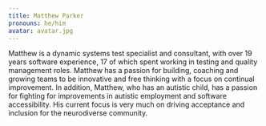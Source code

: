 ```yaml
---
title: Matthew Parker
pronouns: he/him
avatar: avatar.jpg
---
```


Matthew is a dynamic systems test specialist and consultant, with over 19 years software experience, 17 of which spent working in testing and quality management roles. Matthew has a passion for building, coaching and growing teams to be innovative and free thinking with a focus on continual improvement. In addition, Matthew, who has an autistic child, has a passion for fighting for improvements in autistic employment and software accessibility. His current focus is very much on driving acceptance and inclusion for the neurodiverse community.
